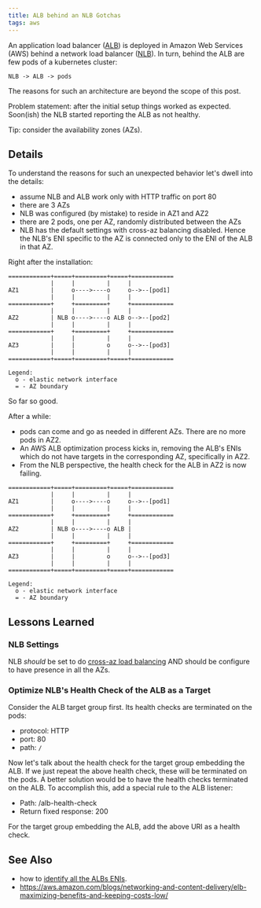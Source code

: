 ```yaml
---
title: ALB behind an NLB Gotchas
tags: aws
---
```


An application load balancer
([ALB](https://docs.aws.amazon.com/elasticloadbalancing/latest/application/introduction.html))
is deployed in Amazon Web Services (AWS) behind a network load balancer
([NLB](https://docs.aws.amazon.com/elasticloadbalancing/latest/network/introduction.html)).
In turn, behind the ALB are few pods of a kubernetes cluster:

```
NLB -> ALB -> pods
```

The reasons for such an architecture are beyond the scope of this post.

Problem statement: after the initial setup things worked as expected.  Soon(ish)
the NLB started reporting the ALB as not healthy.

Tip: consider the availability zones (AZs).

## Details

To understand the reasons for such an unexpected behavior let's dwell into the
details:

* assume NLB and ALB work only with HTTP traffic on port 80
* there are 3 AZs
* NLB was configured (by mistake) to reside in AZ1 and AZ2
* there are 2 pods, one per AZ, randomly distributed between the AZs
* NLB has the default settings with cross-az balancing disabled. Hence the NLB's
ENI specific to the AZ is connected only to the ENI of the ALB in that AZ.

Right after the installation:
```
============+=====+=========+=====+============
            |     |         |     |
AZ1         |     o---->----o     o-->--[pod1]
            |     |         |     |
============+     +=========+     +============
            |     |         |     |
AZ2         | NLB o---->----o ALB o-->--[pod2]
            |     |         |     |
============+     +=========+     +============
            |     |         |     |
AZ3         |     |         o     o-->--[pod3]
            |     |         |     |
============+=====+=========+=====+============

Legend:
  o - elastic network interface
  = - AZ boundary
```

So far so good.

After a while:

* pods can come and go as needed in different AZs. There are no more pods in
AZ2.
* An AWS ALB optimization process kicks in, removing the ALB's ENIs which do not
have targets in the corresponding AZ, specifically in AZ2.
* From the NLB perspective, the health check for the ALB in AZ2 is now failing.

```
============+=====+=========+=====+============
            |     |         |     |
AZ1         |     o---->----o     o-->--[pod1]
            |     |         |     |
============+     +=========+     +============
            |     |         |     |
AZ2         | NLB o---->----o ALB |
            |     |         |     |
============+     +=========+     +============
            |     |         |     |
AZ3         |     |         o     o-->--[pod3]
            |     |         |     |
============+=====+=========+=====+============

Legend:
  o - elastic network interface
  = - AZ boundary
```

## Lessons Learned

### NLB Settings

NLB *should* be set to do
[cross-az load balancing](https://docs.aws.amazon.com/elasticloadbalancing/latest/network/target-group-cross-zone.html)
AND should be configure to have presence in all the AZs.

### Optimize NLB's Health Check of the ALB as a Target

Consider the ALB target group first.  Its health checks are terminated on the
pods:

* protocol: HTTP
* port: 80
* path: `/`

Now let's talk about the health check for the target group embedding the ALB.
If we just repeat the above health check, these will be terminated on the pods.
A better solution would be to have the health checks terminated on the ALB.
To accomplish this, add a special rule to the ALB listener:

* Path: /alb-health-check
* Return fixed response: 200

For the target group embedding the ALB, add the above URI as a health check.


## See Also

* how to [identify all the ALBs ENIs](https://www.linkedin.com/pulse/aws-alb-internal-external-one-instance-max-fortun-2o9we).
* https://aws.amazon.com/blogs/networking-and-content-delivery/elb-maximizing-benefits-and-keeping-costs-low/
